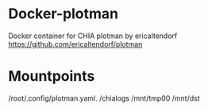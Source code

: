 # Docker-plotman
Docker container for CHIA plotman by ericaltendorf https://github.com/ericaltendorf/plotman

# Mountpoints
/root/.config/plotman.yaml. 
/chialogs
/mnt/tmp00
/mnt/dst
